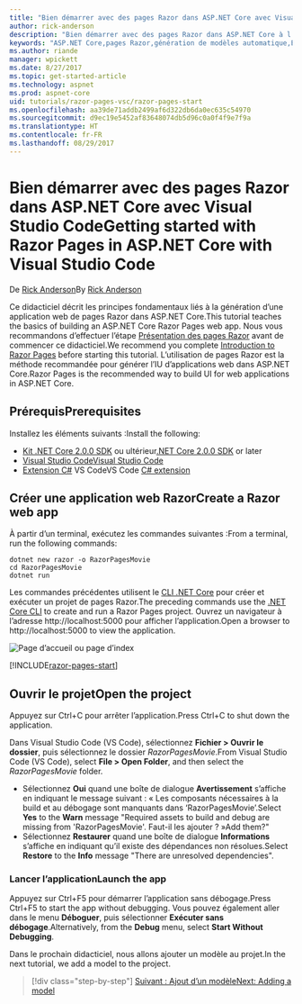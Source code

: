 ```yaml
---
title: "Bien démarrer avec des pages Razor dans ASP.NET Core avec Visual Studio Code"
author: rick-anderson
description: "Bien démarrer avec des pages Razor dans ASP.NET Core à l’aide de Visual Studio Code"
keywords: "ASP.NET Core,pages Razor,génération de modèles automatique,Entity Framework Core,EF,EF Core,base de données,mac,macOS,Visual Studio Code,Code"
ms.author: riande
manager: wpickett
ms.date: 8/27/2017
ms.topic: get-started-article
ms.technology: aspnet
ms.prod: aspnet-core
uid: tutorials/razor-pages-vsc/razor-pages-start
ms.openlocfilehash: aa39de71addb2499af6d322db6da0ec635c54970
ms.sourcegitcommit: d9ec19e5452af83648074db5d96c0a0f4f9e7f9a
ms.translationtype: HT
ms.contentlocale: fr-FR
ms.lasthandoff: 08/29/2017
---
```

# <a name="getting-started-with-razor-pages-in-aspnet-core-with-visual-studio-code"></a><span data-ttu-id="77ef8-104">Bien démarrer avec des pages Razor dans ASP.NET Core avec Visual Studio Code</span><span class="sxs-lookup"><span data-stu-id="77ef8-104">Getting started with Razor Pages in ASP.NET Core with Visual Studio Code</span></span>

<span data-ttu-id="77ef8-105">De [Rick Anderson](https://twitter.com/RickAndMSFT)</span><span class="sxs-lookup"><span data-stu-id="77ef8-105">By [Rick Anderson](https://twitter.com/RickAndMSFT)</span></span>

<span data-ttu-id="77ef8-106">Ce didacticiel décrit les principes fondamentaux liés à la génération d’une application web de pages Razor dans ASP.NET Core.</span><span class="sxs-lookup"><span data-stu-id="77ef8-106">This tutorial teaches the basics of building an ASP.NET Core Razor Pages web app.</span></span> <span data-ttu-id="77ef8-107">Nous vous recommandons d’effectuer l’étape [Présentation des pages Razor](xref:mvc/razor-pages/index) avant de commencer ce didacticiel.</span><span class="sxs-lookup"><span data-stu-id="77ef8-107">We recommend you complete [Introduction to Razor Pages](xref:mvc/razor-pages/index) before starting this tutorial.</span></span> <span data-ttu-id="77ef8-108">L’utilisation de pages Razor est la méthode recommandée pour générer l’IU d’applications web dans ASP.NET Core.</span><span class="sxs-lookup"><span data-stu-id="77ef8-108">Razor Pages is the recommended way to build UI for web applications in ASP.NET Core.</span></span>

## <a name="prerequisites"></a><span data-ttu-id="77ef8-109">Prérequis</span><span class="sxs-lookup"><span data-stu-id="77ef8-109">Prerequisites</span></span>

<span data-ttu-id="77ef8-110">Installez les éléments suivants :</span><span class="sxs-lookup"><span data-stu-id="77ef8-110">Install the following:</span></span>

* <span data-ttu-id="77ef8-111">[Kit .NET Core 2.0.0 SDK](https://dot.net/core) ou ultérieur</span><span class="sxs-lookup"><span data-stu-id="77ef8-111">[.NET Core 2.0.0 SDK](https://dot.net/core) or later</span></span>
* [<span data-ttu-id="77ef8-112">Visual Studio Code</span><span class="sxs-lookup"><span data-stu-id="77ef8-112">Visual Studio Code</span></span>](https://code.visualstudio.com)
* <span data-ttu-id="77ef8-113">[Extension C#](https://marketplace.visualstudio.com/items?itemName=ms-vscode.csharp) VS Code</span><span class="sxs-lookup"><span data-stu-id="77ef8-113">VS Code [C# extension](https://marketplace.visualstudio.com/items?itemName=ms-vscode.csharp)</span></span> 

## <a name="create-a-razor-web-app"></a><span data-ttu-id="77ef8-114">Créer une application web Razor</span><span class="sxs-lookup"><span data-stu-id="77ef8-114">Create a Razor web app</span></span>

<span data-ttu-id="77ef8-115">À partir d’un terminal, exécutez les commandes suivantes :</span><span class="sxs-lookup"><span data-stu-id="77ef8-115">From a terminal, run the following commands:</span></span>

```console
dotnet new razor -o RazorPagesMovie
cd RazorPagesMovie
dotnet run
```

<span data-ttu-id="77ef8-116">Les commandes précédentes utilisent le [CLI .NET Core](https://docs.microsoft.com/dotnet/core/tools/dotnet) pour créer et exécuter un projet de pages Razor.</span><span class="sxs-lookup"><span data-stu-id="77ef8-116">The preceding commands use the [.NET Core CLI](https://docs.microsoft.com/dotnet/core/tools/dotnet) to create and run a Razor Pages project.</span></span> <span data-ttu-id="77ef8-117">Ouvrez un navigateur à l’adresse http://localhost:5000 pour afficher l’application.</span><span class="sxs-lookup"><span data-stu-id="77ef8-117">Open a browser to http://localhost:5000 to view the application.</span></span>

![Page d’accueil ou page d’index](../razor-pages/razor-pages-start/_static/home.png)

[!INCLUDE[razor-pages-start](../../includes/RP/razor-pages-start.md)]

## <a name="open-the-project"></a><span data-ttu-id="77ef8-119">Ouvrir le projet</span><span class="sxs-lookup"><span data-stu-id="77ef8-119">Open the project</span></span>

<span data-ttu-id="77ef8-120">Appuyez sur Ctrl+C pour arrêter l’application.</span><span class="sxs-lookup"><span data-stu-id="77ef8-120">Press Ctrl+C to shut down the application.</span></span>

<span data-ttu-id="77ef8-121">Dans Visual Studio Code (VS Code), sélectionnez **Fichier > Ouvrir le dossier**, puis sélectionnez le dossier *RazorPagesMovie*.</span><span class="sxs-lookup"><span data-stu-id="77ef8-121">From Visual Studio Code (VS Code), select **File > Open Folder**, and then select the *RazorPagesMovie* folder.</span></span>

- <span data-ttu-id="77ef8-122">Sélectionnez **Oui** quand une boîte de dialogue **Avertissement** s’affiche en indiquant le message suivant : « Les composants nécessaires à la build et au débogage sont manquants dans ‘RazorPagesMovie’.</span><span class="sxs-lookup"><span data-stu-id="77ef8-122">Select **Yes** to the **Warn** message "Required assets to build and debug are missing from 'RazorPagesMovie'.</span></span> <span data-ttu-id="77ef8-123">Faut-il les ajouter ? »</span><span class="sxs-lookup"><span data-stu-id="77ef8-123">Add them?"</span></span>
- <span data-ttu-id="77ef8-124">Sélectionnez **Restaurer** quand une boîte de dialogue **Informations** s’affiche en indiquant qu’il existe des dépendances non résolues.</span><span class="sxs-lookup"><span data-stu-id="77ef8-124">Select **Restore** to the **Info** message "There are unresolved dependencies".</span></span>

### <a name="launch-the-app"></a><span data-ttu-id="77ef8-125">Lancer l’application</span><span class="sxs-lookup"><span data-stu-id="77ef8-125">Launch the app</span></span>

<span data-ttu-id="77ef8-126">Appuyez sur Ctrl+F5 pour démarrer l’application sans débogage.</span><span class="sxs-lookup"><span data-stu-id="77ef8-126">Press Ctrl+F5 to start the app without debugging.</span></span> <span data-ttu-id="77ef8-127">Vous pouvez également aller dans le menu **Déboguer**, puis sélectionner **Exécuter sans débogage**.</span><span class="sxs-lookup"><span data-stu-id="77ef8-127">Alternatively, from the **Debug** menu, select **Start Without Debugging**.</span></span>

<span data-ttu-id="77ef8-128">Dans le prochain didacticiel, nous allons ajouter un modèle au projet.</span><span class="sxs-lookup"><span data-stu-id="77ef8-128">In the next tutorial, we add a model to the project.</span></span> 

>[!div class="step-by-step"]
[<span data-ttu-id="77ef8-129">Suivant : Ajout d’un modèle</span><span class="sxs-lookup"><span data-stu-id="77ef8-129">Next: Adding a model</span></span>](xref:tutorials/razor-pages-vsc/model)  
